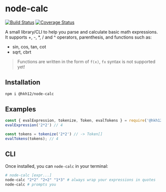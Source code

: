 # node-calc

[![Build Status](https://travis-ci.org/hkh12/node-calc.svg?branch=master)](https://travis-ci.org/hkh12/node-calc)
[![Coverage Status](https://coveralls.io/repos/github/hkh12/node-calc/badge.svg?branch=master)](https://coveralls.io/github/hkh12/node-calc?branch=master)

A small library/CLI to help you parse and calculate basic math expressions. 
It supports +, -, *, / and ^ operators, parenthesis, and functions such as:
- sin, cos, tan, cot
- sqrt, cbrt

> Functions are written in the form of `f(x)`, `fx` syntax is not supported yet!

## Installation
```sh
npm i @hkh12/node-calc
```

## Examples
```js
const { evalExpression, tokenize, Token, evalTokens } = require('@hkh12/node-calc');
evalExpression('2*2') // 4

const tokens = tokenize('2*2') // -> Token[]
evalTokens(tokens); // 4
```

## CLI
Once installed, you can `node-calc` in your terminal:
```sh
# node-calc [expr...]
node-calc "2*2" "2+2" "1*3" # always wrap your expressions in quotes
node-calc # prompts you
```
